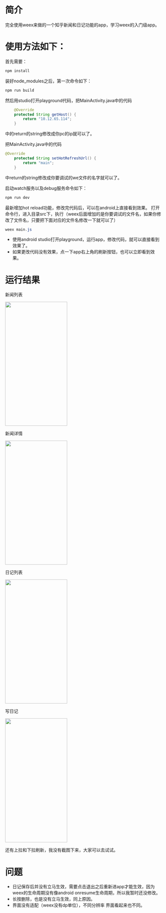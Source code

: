 # 简介

完全使用weex来做的一个知乎新闻和日记功能的app，学习weex的入门级app。

# 使用方法如下：

首先需要：
``` java
npm install
```

装好node_modules之后，第一次命令如下：
``` java
npm run build
```
然后用studio打开playground代码，把MainActivity.java中的代码
``` java
    @Override
    protected String getHost() {
        return "10.12.65.114";
    }
```
中的return的string修改成你pc的ip就可以了。

把MainActivity.java中的代码
``` java
@Override
    protected String setHotRefreshUrl() {
        return "main";
    }
```
中return的string修改成你要调试的we文件的名字就可以了。

启动watch服务以及debug服务命令如下：
``` java
npm run dev
```

最新增加hot reload功能，修改完代码后，可以在android上直接看到效果。
打开命令行，进入目录src下，执行（weex后面增加的是你要调试的文件名，如果你修改了文件名，只要把下面对应的文件名修改一下就可以了）
``` java
weex main.js
```

-  使用android studio打开playground，运行app，修改代码，就可以直接看到效果了。
-  如果更改代码没有效果，点一下app右上角的刷新按钮，也可以立即看到效果。

# 运行结果

新闻列表

<img src="http://img.blog.csdn.net/20170206214738150?watermark/2/text/aHR0cDovL2Jsb2cuY3Nkbi5uZXQvemptMDUxOA==/font/5a6L5L2T/fontsize/400/fill/I0JBQkFCMA==/dissolve/70/gravity/SouthEast" width="200px" height="400px"/>

新闻详情

<img src="http://img.blog.csdn.net/20170206214702556?watermark/2/text/aHR0cDovL2Jsb2cuY3Nkbi5uZXQvemptMDUxOA==/font/5a6L5L2T/fontsize/400/fill/I0JBQkFCMA==/dissolve/70/gravity/SouthEast" width="200px" height="400px"/>

日记列表

<img src="http://img.blog.csdn.net/20170206214802174?watermark/2/text/aHR0cDovL2Jsb2cuY3Nkbi5uZXQvemptMDUxOA==/font/5a6L5L2T/fontsize/400/fill/I0JBQkFCMA==/dissolve/70/gravity/SouthEast" width="200px" height="400px"/>

写日记

<img src="http://img.blog.csdn.net/20170206214852994?watermark/2/text/aHR0cDovL2Jsb2cuY3Nkbi5uZXQvemptMDUxOA==/font/5a6L5L2T/fontsize/400/fill/I0JBQkFCMA==/dissolve/70/gravity/SouthEast" width="200px" height="400px"/>

还有上拉和下拉刷新，我没有截图下来，大家可以去试试。

# 问题
-  日记保存后并没有立马生效，需要点击退出之后重新进app才能生效，因为weex的生命周期没有像android onresume生命周期，所以我暂时还没修改。
-  长按删除，也是没有立马生效，同上原因。
-  界面没有适配（weex没有dp单位），不同分辨率 界面看起来也不同。








